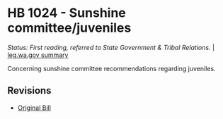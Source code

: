 # HB 1024 - Sunshine committee/juveniles
*Status: First reading, referred to State Government & Tribal Relations.* | [leg.wa.gov summary](https://app.leg.wa.gov/billsummary?BillNumber=1024&Year=2021)

Concerning sunshine committee recommendations regarding juveniles.

## Revisions
* [Original Bill](1/)